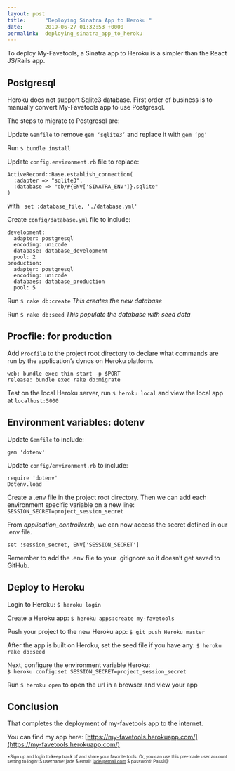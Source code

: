 ```yaml
---
layout: post
title:      "Deploying Sinatra App to Heroku "
date:       2019-06-27 01:32:53 +0000
permalink:  deploying_sinatra_app_to_heroku
---
```



To deploy My-Favetools, a Sinatra app to Heroku is a simpler than the React JS/Rails app.

## Postgresql
Heroku does not support Sqlite3 database. First order of business is to manually convert My-Favetools app to use Postgresql.

The steps to migrate to Postgresql are:

Update `Gemfile` to remove ``gem ‘sqlite3’`` and replace it with ``gem ‘pg’``

Run `$ bundle install`

Update `config.environment.rb` file to replace:  
```
ActiveRecord::Base.establish_connection(
  :adapter => "sqlite3",
  :database => "db/#{ENV['SINATRA_ENV']}.sqlite"
)
```  
with
``` set :database_file, './database.yml'```

Create `config/database.yml` file to include:
```
development:
  adapter: postgresql
  encoding: unicode
  database: database_development
  pool: 2
production:
  adapter: postgresql
  encoding: unicode
  databaes: database_production
  pool: 5
```

Run `$ rake db:create` *This creates the new database*

Run `$ rake db:seed` *This populate the database with seed data*

## Procfile: for production
Add `Procfile` to the project root directory to declare what commands are run by the application’s dynos on Heroku platform.

```
web: bundle exec thin start -p $PORT
release: bundle exec rake db:migrate
```

Test on the local Heroku server, run `$ heroku local` and view the local app at `localhost:5000`

## Environment variables: dotenv
Update `Gemfile` to include:

```gem 'dotenv'```

Update `config/environment.rb` to include:

```
require 'dotenv'
Dotenv.load
```

Create a .env file in the project root directory. Then we can add each environment specific variable on a new line: ``SESSION_SECRET=project_session_secret``

From *application_controller.rb*, we can now access the secret defined in our .env file. 

```set :session_secret, ENV['SESSION_SECRET']```

Remember to add the .env file to your .gitignore so it doesn’t get saved to GitHub.
## Deploy to Heroku
Login to Heroku: `$ heroku login`

Create a Heroku app: `$ heroku apps:create my-favetools`

Push your project to the new Heroku app: `$ git push Heroku master`

After the app is built on Heroku, set the seed file if you have any: `$ heroku rake db:seed`

Next, configure the environment variable Heroku:   
`$ heroku config:set SESSION_SECRET=project_session_secret`

Run `$ heroku open` to open the url in a browser and view your app

## Conclusion
That completes the deployment of my-favetools app to the internet. 

You can find my app here: [https://my-favetools.herokuapp.com/](https://my-favetools.herokuapp.com/)

<sub><sup>*Sign up and login to keep track of and share your favorite tools. Or, you can use this pre-made user account setting to login:
    $ username: jade
    $ email: jade@email.com
    $ password: Pass1@</sup></sub>


